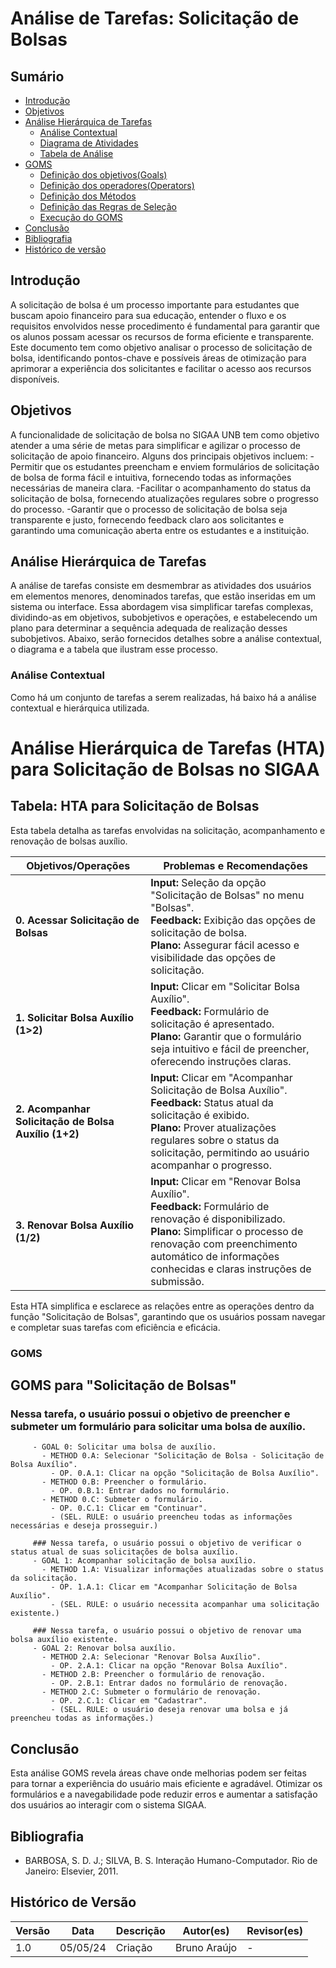 # Análise de Tarefas: Solicitação de Bolsas
## Sumário
* [Introdução](#Introdução)
* [Objetivos](#Objetivos)
* [Análise Hierárquica de Tarefas](Análise-Hierárquica-de-Tarefas)
    * [Análise Contextual](#Análise-Contextual)
    * [Diagrama de Atividades](#Diagrama-de-Atividades)
    * [Tabela de Análise](#Tabela-de-Análise)
* [GOMS](#GOMS)
    * [Definição dos objetivos(Goals)](#Definição-dos-objetivos)
    * [Definição dos operadores(Operators)](#Definição-dos-operadores(Operators))
    * [Definição dos Métodos](#Definição-dos-Métodos )
    * [Definição das Regras de Seleção](#Definição-das-Regras-de-Seleção)
    * [Execução do GOMS](#Execução-do-GOMS)
* [Conclusão](#Conclusão)
* [Bibliografia](#Bibliografia)
* [Histórico de versão](#Histórico-de-versão)

## Introdução

A solicitação de bolsa é um processo importante para estudantes que buscam apoio financeiro para sua educação, entender o fluxo e os requisitos envolvidos nesse procedimento é fundamental para garantir que os alunos possam acessar os recursos de forma eficiente e transparente. Este documento tem como objetivo analisar o processo de solicitação de bolsa, identificando pontos-chave e possíveis áreas de otimização para aprimorar a experiência dos solicitantes e facilitar o acesso aos recursos disponíveis.

## Objetivos
A funcionalidade de solicitação de bolsa no SIGAA UNB tem como objetivo atender a uma série de metas para simplificar e agilizar o processo de solicitação de apoio financeiro. Alguns dos principais objetivos incluem:
-Permitir que os estudantes preencham e enviem formulários de solicitação de bolsa de forma fácil e intuitiva, fornecendo todas as informações necessárias de maneira clara.
-Facilitar o acompanhamento do status da solicitação de bolsa, fornecendo atualizações regulares sobre o progresso do processo.
-Garantir que o processo de solicitação de bolsa seja transparente e justo, fornecendo feedback claro aos solicitantes e garantindo uma comunicação aberta entre os estudantes e a instituição.

## Análise Hierárquica de Tarefas

A análise de tarefas consiste em desmembrar as atividades dos usuários em elementos menores, denominados tarefas, que estão inseridas em um sistema ou interface. Essa abordagem visa simplificar tarefas complexas, dividindo-as em objetivos, subobjetivos e operações, e estabelecendo um plano para determinar a sequência adequada de realização desses subobjetivos. Abaixo, serão fornecidos detalhes sobre a análise contextual, o diagrama e a tabela que ilustram esse processo.

### Análise Contextual

Como há um conjunto de tarefas a serem realizadas, há baixo há a análise contextual e hierárquica utilizada.

# Análise Hierárquica de Tarefas (HTA) para Solicitação de Bolsas no SIGAA

## Tabela: HTA para Solicitação de Bolsas
Esta tabela detalha as tarefas envolvidas na solicitação, acompanhamento e renovação de bolsas auxílio.

| Objetivos/Operações                                   | Problemas e Recomendações                                                                                                  |
|-------------------------------------------------------|--------------------------------------------------------------------------------------------------|
| **0. Acessar Solicitação de Bolsas**                  | **Input:** Seleção da opção "Solicitação de Bolsas" no menu "Bolsas".<br>**Feedback:** Exibição das opções de solicitação de bolsa.<br>**Plano:** Assegurar fácil acesso e visibilidade das opções de solicitação. |
| **1. Solicitar Bolsa Auxílio (1>2)**                  | **Input:** Clicar em "Solicitar Bolsa Auxílio".<br>**Feedback:** Formulário de solicitação é apresentado.<br>**Plano:** Garantir que o formulário seja intuitivo e fácil de preencher, oferecendo instruções claras. |
| **2. Acompanhar Solicitação de Bolsa Auxílio (1+2)**  | **Input:** Clicar em "Acompanhar Solicitação de Bolsa Auxílio".<br>**Feedback:** Status atual da solicitação é exibido.<br>**Plano:** Prover atualizações regulares sobre o status da solicitação, permitindo ao usuário acompanhar o progresso. |
| **3. Renovar Bolsa Auxílio (1/2)**                    | **Input:** Clicar em "Renovar Bolsa Auxílio".<br>**Feedback:** Formulário de renovação é disponibilizado.<br>**Plano:** Simplificar o processo de renovação com preenchimento automático de informações conhecidas e claras instruções de submissão. |

Esta HTA simplifica e esclarece as relações entre as operações dentro da função "Solicitação de Bolsas", garantindo que os usuários possam navegar e completar suas tarefas com eficiência e eficácia.

### GOMS

## GOMS para "Solicitação de Bolsas"

### Nessa tarefa, o usuário possui o objetivo de preencher e submeter um formulário para solicitar uma bolsa de auxílio.
         - GOAL 0: Solicitar uma bolsa de auxílio.
           - METHOD 0.A: Selecionar "Solicitação de Bolsa - Solicitação de Bolsa Auxílio".
             - OP. 0.A.1: Clicar na opção "Solicitação de Bolsa Auxílio".
           - METHOD 0.B: Preencher o formulário.
             - OP. 0.B.1: Entrar dados no formulário.
           - METHOD 0.C: Submeter o formulário.
             - OP. 0.C.1: Clicar em "Continuar".
             - (SEL. RULE: o usuário preencheu todas as informações necessárias e deseja prosseguir.)
         
         ### Nessa tarefa, o usuário possui o objetivo de verificar o status atual de suas solicitações de bolsa auxílio.
         - GOAL 1: Acompanhar solicitação de bolsa auxílio.
           - METHOD 1.A: Visualizar informações atualizadas sobre o status da solicitação.
             - OP. 1.A.1: Clicar em "Acompanhar Solicitação de Bolsa Auxílio".
             - (SEL. RULE: o usuário necessita acompanhar uma solicitação existente.)
         
         ### Nessa tarefa, o usuário possui o objetivo de renovar uma bolsa auxílio existente.
         - GOAL 2: Renovar bolsa auxílio.
           - METHOD 2.A: Selecionar "Renovar Bolsa Auxílio".
             - OP. 2.A.1: Clicar na opção "Renovar Bolsa Auxílio".
           - METHOD 2.B: Preencher o formulário de renovação.
             - OP. 2.B.1: Entrar dados no formulário de renovação.
           - METHOD 2.C: Submeter o formulário de renovação.
             - OP. 2.C.1: Clicar em "Cadastrar".
             - (SEL. RULE: o usuário deseja renovar uma bolsa e já preencheu todas as informações.)


## Conclusão

Esta análise GOMS revela áreas chave onde melhorias podem ser feitas para tornar a experiência do usuário mais eficiente e agradável. Otimizar os formulários e a navegabilidade pode reduzir erros e aumentar a satisfação dos usuários ao interagir com o sistema SIGAA.

## Bibliografia

- BARBOSA, S. D. J.; SILVA, B. S. Interação Humano-Computador. Rio de Janeiro: Elsevier, 2011.

## Histórico de Versão

| Versão | Data     | Descrição                           | Autor(es)              | Revisor(es)         |
| ------ | -------- | ----------------------------------- | ---------------------- | ------------------- |
| 1.0    | 05/05/24 | Criação | Bruno Araújo | -     |
